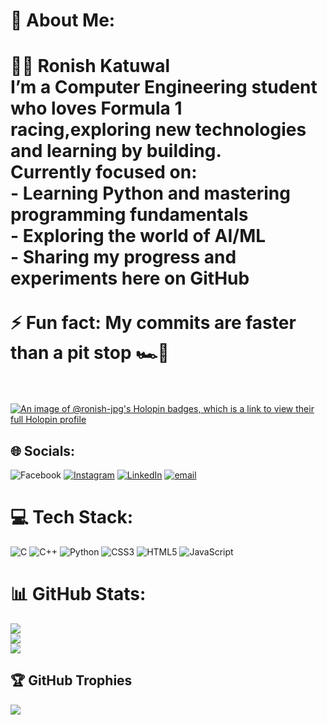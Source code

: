 # 💫 About Me:
# 👨‍💻 Ronish Katuwal<br>I’m a Computer Engineering student who loves Formula 1 racing,exploring new technologies and learning by building.  <br>Currently focused on:<br>- Learning **Python** and mastering programming fundamentals  <br>- Exploring the world of **AI/ML**  <br>- Sharing my progress and experiments here on GitHub  <br><br>⚡ **Fun fact:** My commits are faster than a pit stop 🏎️💨<br><br>

[![An image of @ronish-jpg's Holopin badges, which is a link to view their full Holopin profile](https://holopin.me/ronishjpg)](https://holopin.io/@ronishjpg)

## 🌐 Socials:
![Facebook](https://img.shields.io/badge/Facebook-%231877F2.svg?logo=Facebook&logoColor=white) [![Instagram](https://img.shields.io/badge/Instagram-%23E4405F.svg?logo=Instagram&logoColor=white)](https://instagram.com/iamnot_ronish) [![LinkedIn](https://img.shields.io/badge/LinkedIn-%230077B5.svg?logo=linkedin&logoColor=white)](https://linkedin.com/in/ronish-katuwal) [![email](https://img.shields.io/badge/Email-D14836?logo=gmail&logoColor=white)](mailto:katuwalronish0@gmail.com) 

# 💻 Tech Stack:
![C](https://img.shields.io/badge/c-%2300599C.svg?style=for-the-badge&logo=c&logoColor=white) ![C++](https://img.shields.io/badge/c++-%2300599C.svg?style=for-the-badge&logo=c%2B%2B&logoColor=white) ![Python](https://img.shields.io/badge/python-3670A0?style=for-the-badge&logo=python&logoColor=ffdd54) ![CSS3](https://img.shields.io/badge/css3-%231572B6.svg?style=for-the-badge&logo=css3&logoColor=white) ![HTML5](https://img.shields.io/badge/html5-%23E34F26.svg?style=for-the-badge&logo=html5&logoColor=white) ![JavaScript](https://img.shields.io/badge/javascript-%23323330.svg?style=for-the-badge&logo=javascript&logoColor=%23F7DF1E)
# 📊 GitHub Stats:
![](https://github-readme-stats.vercel.app/api?username=ronish-jpg&theme=merko&hide_border=true&include_all_commits=true&count_private=false)<br/>
![](https://nirzak-streak-stats.vercel.app/?user=ronish-jpg&theme=merko&hide_border=true)<br/>
![](https://github-readme-stats.vercel.app/api/top-langs/?username=ronish-jpg&theme=merko&hide_border=true&include_all_commits=true&count_private=false&layout=compact)

## 🏆 GitHub Trophies
![](https://github-profile-trophy.vercel.app/?username=ronish-jpg&theme=merko&no-frame=true&no-bg=true&margin-w=4)

<!-- Proudly created with GPRM ( https://gprm.itsvg.in ) -->
